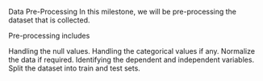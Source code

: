 Data Pre-Processing
In this milestone, we will be pre-processing the dataset that is collected.


Pre-processing includes

Handling the null values.
Handling the categorical values if any.
Normalize the data if required.
Identifying the dependent and independent variables.
Split the dataset into train and test sets.
